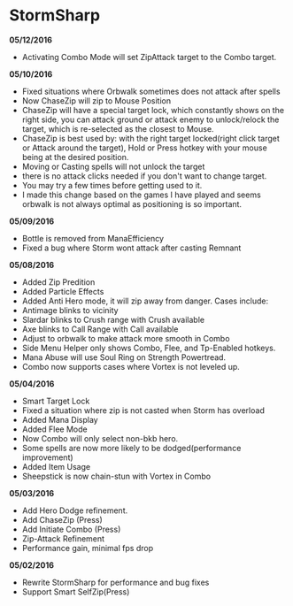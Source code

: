 # StormSharp

**05/12/2016**
- Activating Combo Mode will set ZipAttack target to the Combo target.

**05/10/2016**
- Fixed situations where Orbwalk sometimes does not attack after spells
- Now ChaseZip will zip to Mouse Position
- ChaseZip will have a special target lock, which constantly shows on the right side, you can attack ground or attack enemy to unlock/relock the target, which is re-selected as the closest to Mouse.
- ChaseZip is best used by: with the right target locked(right click target or Attack around the target), Hold or Press hotkey with your mouse being at the desired position. 
 - Moving or Casting spells will not unlock the target
 - there is no attack clicks needed if you don't want to change target.
 - You may try a few times before getting used to it.
 - I made this change based on the games I have played and seems orbwalk is not always optimal as positioning is so important. 

**05/09/2016**
- Bottle is removed from ManaEfficiency
- Fixed a bug where Storm wont attack after casting Remnant

**05/08/2016**
- Added Zip Predition
- Added Particle Effects
- Added Anti Hero mode, it will zip away from danger. Cases include:
 - Antimage blinks to vicinity
 - Slardar blinks to Crush range with Crush available
 - Axe blinks to Call Range with Call available
- Adjust to orbwalk to make attack more smooth in Combo
- Side Menu Helper only shows Combo, Flee, and Tp-Enabled hotkeys.
- Mana Abuse will use Soul Ring on Strength Powertread.
- Combo now supports cases where Vortex is not leveled up. 

**05/04/2016**
- Smart Target Lock
- Fixed a situation where zip is not casted when Storm has overload
- Added Mana Display
- Added Flee Mode
- Now Combo will only select non-bkb hero.
- Some spells are now more likely to be dodged(performance improvement)
- Added Item Usage
- Sheepstick is now chain-stun with Vortex in Combo

**05/03/2016**
- Add Hero Dodge refinement.
- Add ChaseZip (Press)
- Add Initiate Combo (Press)
- Zip-Attack Refinement
- Performance gain, minimal fps drop

**05/02/2016**
- Rewrite StormSharp for performance and bug fixes
- Support Smart SelfZip(Press) 






 